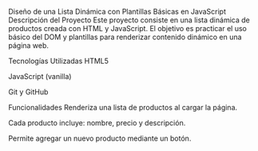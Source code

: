 Diseño de una Lista Dinámica con Plantillas Básicas en JavaScript
 Descripción del Proyecto
Este proyecto consiste en una lista dinámica de productos creada con HTML y JavaScript. El objetivo es practicar el uso básico del DOM y plantillas para renderizar contenido dinámico en una página web.

Tecnologías Utilizadas
HTML5

JavaScript (vanilla)

Git y GitHub

 Funcionalidades
Renderiza una lista de productos al cargar la página.

Cada producto incluye: nombre, precio y descripción.

Permite agregar un nuevo producto mediante un botón.
